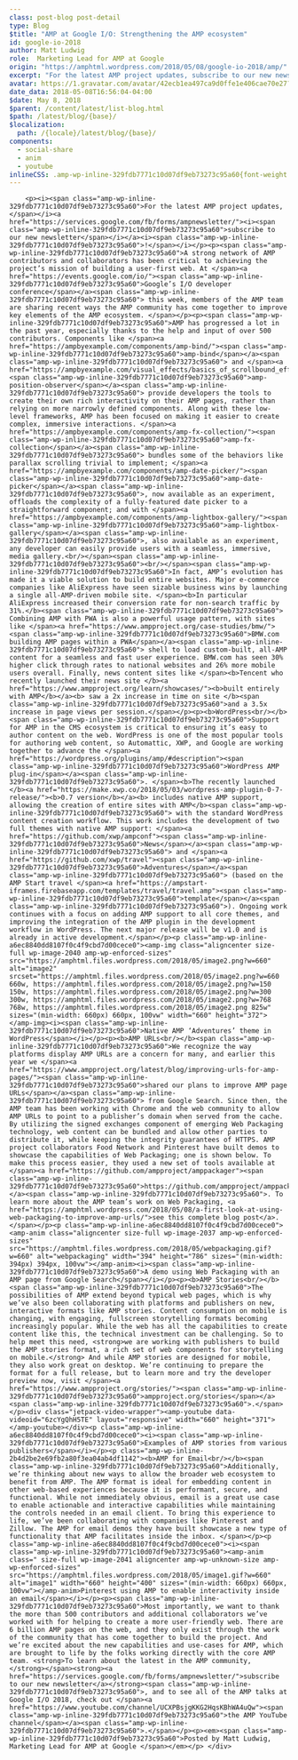```yaml
---
class: post-blog post-detail
type: Blog
$title: "AMP at Google I/O: Strengthening the AMP ecosystem"
id: google-io-2018
author: Matt Ludwig
role:  Marketing Lead for AMP at Google 
origin: "https://amphtml.wordpress.com/2018/05/08/google-io-2018/amp/"
excerpt: "For the latest AMP project updates, subscribe to our new newsletter! A strong network of AMP contributors and collaborators has been critical to achieving the project’s mission of building a user-first web. At Google’s I/O developer conference this week, members of the AMP team are sharing recent ways the AMP community has come together to [&#8230;]"
avatar: https://1.gravatar.com/avatar/42ecb1ea497ca9d0ffe1e406cae70e27?s=96&d=identicon&r=G
date_data: 2018-05-08T16:56:04-04:00
$date: May 8, 2018
$parent: /content/latest/list-blog.html
$path: /latest/blog/{base}/
$localization:
  path: /{locale}/latest/blog/{base}/
components:
  - social-share
  - anim
  - youtube
inlineCSS: .amp-wp-inline-329fdb7771c10d07df9eb73273c95a60{font-weight:400;}.amp-wp-inline-a6ec8840dd8107f0c4f9cbd7d00cece0{text-align:center;}.amp-wp-inline-2b4d2be2e69fb2a80f3ea04ab4df1142{text-align:left;}
---
```


<div class="amp-wp-article-content">

		<p><i><span class="amp-wp-inline-329fdb7771c10d07df9eb73273c95a60">For the latest AMP project updates, </span></i><a href="https://services.google.com/fb/forms/ampnewsletter/"><i><span class="amp-wp-inline-329fdb7771c10d07df9eb73273c95a60">subscribe to our new newsletter</span></i></a><i><span class="amp-wp-inline-329fdb7771c10d07df9eb73273c95a60">!</span></i></p><p><span class="amp-wp-inline-329fdb7771c10d07df9eb73273c95a60">A strong network of AMP contributors and collaborators has been critical to achieving the project’s mission of building a user-first web. At </span><a href="https://events.google.com/io/"><span class="amp-wp-inline-329fdb7771c10d07df9eb73273c95a60">Google’s I/O developer conference</span></a><span class="amp-wp-inline-329fdb7771c10d07df9eb73273c95a60"> this week, members of the AMP team are sharing recent ways the AMP community has come together to improve key elements of the AMP ecosystem. </span></p><p><span class="amp-wp-inline-329fdb7771c10d07df9eb73273c95a60">AMP has progressed a lot in the past year, especially thanks to the help and input of over 500 contributors. Components like </span><a href="https://ampbyexample.com/components/amp-bind/"><span class="amp-wp-inline-329fdb7771c10d07df9eb73273c95a60">amp-bind</span></a><span class="amp-wp-inline-329fdb7771c10d07df9eb73273c95a60"> and </span><a href="https://ampbyexample.com/visual_effects/basics_of_scrollbound_effects/"><span class="amp-wp-inline-329fdb7771c10d07df9eb73273c95a60">amp-position-observer</span></a><span class="amp-wp-inline-329fdb7771c10d07df9eb73273c95a60"> provide developers the tools to create their own rich interactivity on their AMP pages, rather than relying on more narrowly defined components. Along with these low-level frameworks, AMP has been focused on making it easier to create complex, immersive interactions. </span><a href="https://ampbyexample.com/components/amp-fx-collection/"><span class="amp-wp-inline-329fdb7771c10d07df9eb73273c95a60">amp-fx-collection</span></a><span class="amp-wp-inline-329fdb7771c10d07df9eb73273c95a60"> bundles some of the behaviors like parallax scrolling trivial to implement; </span><a href="https://ampbyexample.com/components/amp-date-picker/"><span class="amp-wp-inline-329fdb7771c10d07df9eb73273c95a60">amp-date-picker</span></a><span class="amp-wp-inline-329fdb7771c10d07df9eb73273c95a60">, now available as an experiment, offloads the complexity of a fully-featured date picker to a straightforward component; and with </span><a href="https://ampbyexample.com/components/amp-lightbox-gallery/"><span class="amp-wp-inline-329fdb7771c10d07df9eb73273c95a60">amp-lightbox-gallery</span></a><span class="amp-wp-inline-329fdb7771c10d07df9eb73273c95a60">, also available as an experiment, any developer can easily provide users with a seamless, immersive, media gallery.<br/></span><span class="amp-wp-inline-329fdb7771c10d07df9eb73273c95a60"><br/></span><span class="amp-wp-inline-329fdb7771c10d07df9eb73273c95a60">In fact, AMP’s evolution has made it a viable solution to build entire websites. Major e-commerce companies like AliExpress have seen sizable business wins by launching a single all-AMP-driven mobile site. </span><b>In particular AliExpress increased their conversion rate for non-search traffic by 31%.</b><span class="amp-wp-inline-329fdb7771c10d07df9eb73273c95a60"> Combining AMP with PWA is also a powerful usage pattern, with sites like </span><a href="https://www.ampproject.org/case-studies/bmw/"><span class="amp-wp-inline-329fdb7771c10d07df9eb73273c95a60">BMW.com building AMP pages within a PWA</span></a><span class="amp-wp-inline-329fdb7771c10d07df9eb73273c95a60"> shell to load custom-built, all-AMP content for a seamless and fast user experience. BMW.com has seen 30% higher click through rates to national websites and 26% more mobile users overall. Finally, news content sites like </span><b>Tencent who recently launched their news site </b><a href="https://www.ampproject.org/learn/showcases/"><b>built entirely with AMP</b></a><b> saw a 2x increase in time on site </b><span class="amp-wp-inline-329fdb7771c10d07df9eb73273c95a60">and a 3.5x increase in page views per session.</span></p><p><b>WordPress<br/></b><span class="amp-wp-inline-329fdb7771c10d07df9eb73273c95a60">Support for AMP in the CMS ecosystem is critical to ensuring it’s easy to author content on the web. WordPress is one of the most popular tools for authoring web content, so Automattic, XWP, and Google are working together to advance the </span><a href="https://wordpress.org/plugins/amp/#description"><span class="amp-wp-inline-329fdb7771c10d07df9eb73273c95a60">WordPress AMP plug-in</span></a><span class="amp-wp-inline-329fdb7771c10d07df9eb73273c95a60">. </span><b>The recently launched </b><a href="https://make.xwp.co/2018/05/03/wordpress-amp-plugin-0-7-release/"><b>0.7 version</b></a><b> includes native AMP support, allowing the creation of entire sites with AMP</b><span class="amp-wp-inline-329fdb7771c10d07df9eb73273c95a60"> with the standard WordPress content creation workflow. This work includes the development of two full themes with native AMP support: </span><a href="https://github.com/xwp/ampconf"><span class="amp-wp-inline-329fdb7771c10d07df9eb73273c95a60">News</span></a><span class="amp-wp-inline-329fdb7771c10d07df9eb73273c95a60"> and </span><a href="https://github.com/xwp/travel"><span class="amp-wp-inline-329fdb7771c10d07df9eb73273c95a60">Adventures</span></a><span class="amp-wp-inline-329fdb7771c10d07df9eb73273c95a60"> (based on the AMP Start travel </span><a href="https://ampstart-iframes.firebaseapp.com/templates/travel/travel.amp"><span class="amp-wp-inline-329fdb7771c10d07df9eb73273c95a60">template</span></a><span class="amp-wp-inline-329fdb7771c10d07df9eb73273c95a60">). Ongoing work continues with a focus on adding AMP support to all core themes, and improving the integration of the AMP plugin in the development workflow in WordPress. The next major release will be v1.0 and is already in active development.</span></p><p class="amp-wp-inline-a6ec8840dd8107f0c4f9cbd7d00cece0"><amp-img class="aligncenter size-full wp-image-2040 amp-wp-enforced-sizes" src="https://amphtml.files.wordpress.com/2018/05/image2.png?w=660" alt="image2" srcset="https://amphtml.files.wordpress.com/2018/05/image2.png?w=660 660w, https://amphtml.files.wordpress.com/2018/05/image2.png?w=150 150w, https://amphtml.files.wordpress.com/2018/05/image2.png?w=300 300w, https://amphtml.files.wordpress.com/2018/05/image2.png?w=768 768w, https://amphtml.files.wordpress.com/2018/05/image2.png 825w" sizes="(min-width: 660px) 660px, 100vw" width="660" height="372"></amp-img><i><span class="amp-wp-inline-329fdb7771c10d07df9eb73273c95a60">Native AMP ‘Adventures’ theme in WordPress</span></i></p><p><b>AMP URLs<br/></b><span class="amp-wp-inline-329fdb7771c10d07df9eb73273c95a60">We recognize the way platforms display AMP URLs are a concern for many, and earlier this year we </span><a href="https://www.ampproject.org/latest/blog/improving-urls-for-amp-pages/"><span class="amp-wp-inline-329fdb7771c10d07df9eb73273c95a60">shared our plans to improve AMP page URLs</span></a><span class="amp-wp-inline-329fdb7771c10d07df9eb73273c95a60"> from Google Search. Since then, the AMP team has been working with Chrome and the web community to allow AMP URLs to point to a publisher’s domain when served from the cache. By utilizing the signed exchanges component of emerging Web Packaging technology, web content can be bundled and allow other parties to distribute it, while keeping the integrity guarantees of HTTPS. AMP project collaborators Food Network and Pinterest have built demos to showcase the capabilities of Web Packaging; one is shown below. To make this process easier, they used a new set of tools available at </span><a href="https://github.com/ampproject/amppackager"><span class="amp-wp-inline-329fdb7771c10d07df9eb73273c95a60">https://github.com/ampproject/amppackager</span></a><span class="amp-wp-inline-329fdb7771c10d07df9eb73273c95a60">. To learn more about the AMP team’s work on Web Packaging, <a href="https://amphtml.wordpress.com/2018/05/08/a-first-look-at-using-web-packaging-to-improve-amp-urls/">see this complete blog post</a>.</span></p><p class="amp-wp-inline-a6ec8840dd8107f0c4f9cbd7d00cece0"><amp-anim class="aligncenter size-full wp-image-2037 amp-wp-enforced-sizes" src="https://amphtml.files.wordpress.com/2018/05/webpackaging.gif?w=660" alt="webpackaging" width="394" height="786" sizes="(min-width: 394px) 394px, 100vw"></amp-anim><i><span class="amp-wp-inline-329fdb7771c10d07df9eb73273c95a60">A demo using Web Packaging with an AMP page from Google Search</span></i></p><p><b>AMP Stories<br/></b><span class="amp-wp-inline-329fdb7771c10d07df9eb73273c95a60">The possibilities of AMP extend beyond typical web pages, which is why we’ve also been collaborating with platforms and publishers on new, interactive formats like AMP stories. Content consumption on mobile is changing, with engaging, fullscreen storytelling formats becoming increasingly popular. While the web has all the capabilities to create content like this, the technical investment can be challenging. So to help meet this need, <strong>we are working with publishers to build the AMP stories format, a rich set of web components for storytelling on mobile.</strong> And while AMP stories are designed for mobile, they also work great on desktop. We’re continuing to prepare the format for a full release, but to learn more and try the developer preview now, visit </span><a href="https://www.ampproject.org/stories/"><span class="amp-wp-inline-329fdb7771c10d07df9eb73273c95a60">ampproject.org/stories</span></a><span class="amp-wp-inline-329fdb7771c10d07df9eb73273c95a60">.</span></p><div class="jetpack-video-wrapper"><amp-youtube data-videoid="6zcYgQhH5TE" layout="responsive" width="660" height="371"></amp-youtube></div><p class="amp-wp-inline-a6ec8840dd8107f0c4f9cbd7d00cece0"><i><span class="amp-wp-inline-329fdb7771c10d07df9eb73273c95a60">Examples of AMP stories from various publishers</span></i></p><p class="amp-wp-inline-2b4d2be2e69fb2a80f3ea04ab4df1142"><b>AMP for Email<br/></b><span class="amp-wp-inline-329fdb7771c10d07df9eb73273c95a60">Additionally, we’re thinking about new ways to allow the broader web ecosystem to benefit from AMP. The AMP format is ideal for embedding content in other web-based experiences because it is performant, secure, and functional. While not immediately obvious, email is a great use case to enable actionable and interactive capabilities while maintaining the controls needed in an email client. To bring this experience to life, we’ve been collaborating with companies like Pinterest and Zillow. The AMP for email demos they have built showcase a new type of functionality that AMP facilitates inside the inbox. </span></p><p class="amp-wp-inline-a6ec8840dd8107f0c4f9cbd7d00cece0"><i><span class="amp-wp-inline-329fdb7771c10d07df9eb73273c95a60"><amp-anim class=" size-full wp-image-2041 aligncenter amp-wp-unknown-size amp-wp-enforced-sizes" src="https://amphtml.files.wordpress.com/2018/05/image1.gif?w=660" alt="image1" width="660" height="400" sizes="(min-width: 660px) 660px, 100vw"></amp-anim>Pinterest using AMP to enable interactivity inside an email</span></i></p><p><span class="amp-wp-inline-329fdb7771c10d07df9eb73273c95a60">Most importantly, we want to thank the more than 500 contributors and additional collaborators we’ve worked with for helping to create a more user-friendly web. There are 6 billion AMP pages on the web, and they only exist through the work of the community that has come together to build the project. And we’re excited about the new capabilities and use-cases for AMP, which are brought to life by the folks working directly with the core AMP team. <strong>To learn about the latest in the AMP community, </strong></span><strong><a href="https://services.google.com/fb/forms/ampnewsletter/">subscribe to our new newsletter</a></strong><span class="amp-wp-inline-329fdb7771c10d07df9eb73273c95a60">, and to see all of the AMP talks at Google I/O 2018, check out </span><a href="https://www.youtube.com/channel/UCXPBsjgKKG2HqsKBhWA4uQw"><span class="amp-wp-inline-329fdb7771c10d07df9eb73273c95a60">the AMP YouTube channel</span></a><span class="amp-wp-inline-329fdb7771c10d07df9eb73273c95a60">.</span></p><p><em><span class="amp-wp-inline-329fdb7771c10d07df9eb73273c95a60">Posted by Matt Ludwig, Marketing Lead for AMP at Google </span></em></p>	</div>

	

</div>

